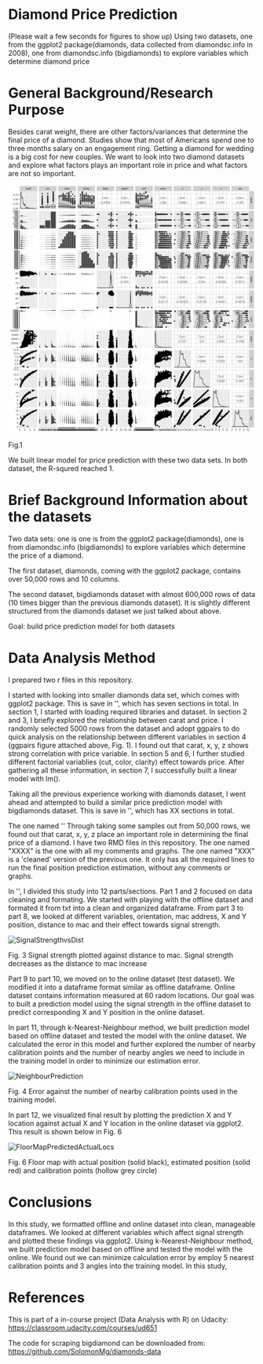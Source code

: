 # Diamond Price Prediction

(Please wait a few seconds for figures to show up)
Using two datasets, one from the ggplot2 package(diamonds, data collected from diamondsc.info in 2008), one from diamondsc.info (bigdiamonds) to explore variables which determine diamond price

# General Background/Research Purpose

Besides carat weight, there are other factors/variances that determine the final price of a diamond. Studies show that most of Americans spend one to three months salary on an engagement ring. Getting a diamond for wedding is a big cost for new couples. We want to look into two diamond datasets and explore what factors plays an important role in price and what factors are not so important.

![ggparis_Bigdia](doc/ggparis_Bigdia.png?raw=true "ggparis_Bigdia")

Fig.1 

We built linear model for price prediction with these two data sets. In both dataset, the R-squred reached 1.

# Brief Background Information about the datasets

Two data sets: one is one is from the ggplot2 package(diamonds), one is from diamondsc.info (bigdiamonds) to explore variables which determine the price of a diamond.

The first dataset, diamonds, coming with the ggplot2 package, contains over 50,000 rows and 10 columns. 

The second dataset, bigdiamonds dataset with almost 600,000 rows of data (10 times bigger than the previous diamonds dataset). It is slightly different structured from the diamonds dataset we just talked about above.

Goal: build price prediction model for both datasets


# Data Analysis Method
I prepared two r files in this repository.

I started with looking into smaller diamonds data set, which comes with ggplot2 package. This is save in '', which has seven sections in total. In section 1, I started with loading required libraries and dataset. In section 2 and 3, I briefly explored the relationship between carat and price. I randomly selected 5000 rows from the dataset and adopt ggpairs to do quick analysis on the relationship between different variables in section 4 (ggpairs figure attached above, Fig. 1). I found out that carat, x, y, z shows strong correlation with price variable. In section 5 and 6, I further studied different factorial variablies (cut, color, clarity) effect towards price. After gathering all these information, in section 7, I successfully built a linear model with lm().

Taking all the previous experience working with diamonds dataset, I went ahead and attempted to build a similar price prediction model with bigdiamonds dataset. This is save in '', which has XX sections in total.



The one named ''
Through taking some samples out from 50,000 rows, we found out that carat, x, y, z place an important role in determining the final price of a diamond. 
I have two RMD files in this repository. The one named "XXXX" is the one with all my comments and graphs. The one named "XXX" is a 'cleaned' version of the previous one. It only has all the required lines to run the final position prediction estimation, without any comments or graphs.

In '', I divided this study into 12 parts/sections. Part 1 and 2 focused on data cleaning and formating. We started with playing with the offline dataset and formated it from txt into a clean and organized dataframe. From part 3 to part 8, we looked at different variables, orientation, mac address, X and Y position, distance to mac and their effect towards signal strength.

![SignalStrengthvsDist](doc/SignalStrengthvsDist.png?raw=true "SignalStrengthvsDist")

Fig. 3 Signal strength plotted against distance to mac. Signal strength decreases as the distance to mac increase

Part 9 to part 10, we moved on to the online dataset (test dataset). We modified it into a dataframe format similar as offline dataframe. Online dataset contains information measured at 60 radom locations. Our goal was to built a prediction model using the signal strength in the offline dataset to predict corresponding X and Y position in the online dataset. 

In part 11, through k-Nearest-Neighbour method, we built prediction model based on offline dataset and tested the model with the online dataset. We calculated the error in this model and further explored the number of nearby calibration points and the number of nearby angles we need to include in the training model in order to minimize our estimation error.

![NeighbourPrediction](doc/NeighbourPrediction.png?raw=true "NeighbourPrediction")

Fig. 4 Error against the number of nearby calibration points used in the training model.


In part 12, we visualized final result by plotting the prediction X and Y location against actual X and Y location in the online dataset via ggplot2. This result is shown below in Fig. 6

![FloorMapPredictedActualLocs](doc/FloorMapPredictedActualLocs.png?raw=true "FloorMapPredictedActualLocs")

Fig. 6 Floor map with actual position (solid black), estimated position (solid red) and calibration points (hollow grey circle)

# Conclusions

In this study, we formatted offline and online dataset into clean, manageable dataframes. We looked at different variables which affect signal strength and plotted these findings via ggplot2. Using k-Nearest-Neighbour method, we built prediction model based on offline and tested the model with the online. We found out we can minimize calculation error by employ 5 nearest calibration points and 3 angles into the training model.
In this study, 

# References

This is part of a in-course project (Data Analysis with R) on Udacity: https://classroom.udacity.com/courses/ud651

The code for scraping bigdiamond can be downloaded from: https://github.com/SolomonMg/diamonds-data
